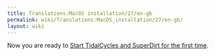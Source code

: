 ```yaml
---
title: Translations:MacOS installation/27/en-gb
permalink: wiki/Translations:MacOS_installation/27/en-gb/
layout: wiki
---
```


Now you are ready to [Start TidalCycles and SuperDirt for the first
time](/wiki/Start_tidalcycles_and_superdirt_for_the_first_time "wikilink").
